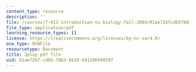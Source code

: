 ```yaml
---
content_type: resource
description: ''
file: /courses/7-012-introduction-to-biology-fall-2004/01ae72bfcdb578636b29b91396990297_xGeBSiXoSoA.pdf
file_type: application/pdf
learning_resource_types: []
license: https://creativecommons.org/licenses/by-nc-sa/4.0/
ocw_type: OCWFile
resourcetype: Document
title: 3play pdf file
uid: 01ae72bf-cdb5-7863-6b29-b91396990297
---
```

